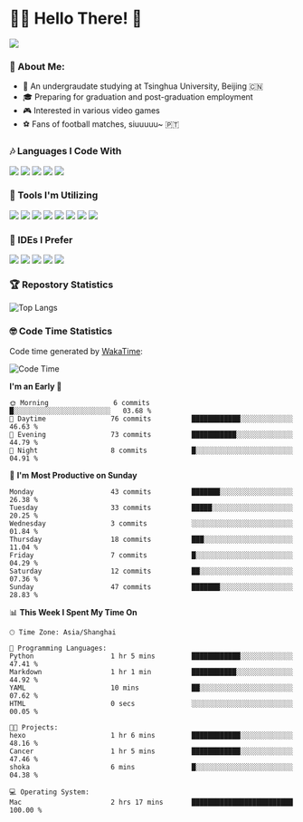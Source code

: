 # 😶‍🌫️ Hello There! 🤩
![](Walt.jpeg)
### 🫣 About Me:

- 🏫 An undergraudate studying at Tsinghua University, Beijing 🇨🇳
- 🎓 Preparing for graduation and post-graduation employment
- 🎮 Interested in various video games
- ⚽ Fans of football matches, siuuuuu~ 🇵🇹

### 🎶 Languages I Code With

![](https://img.shields.io/badge/Python-purple?logo=python) ![](https://img.shields.io/badge/C++-blue?logo=cplusplus) ![](https://img.shields.io/badge/Typescript-darkblue?logo=typescript) ![](https://img.shields.io/badge/Javascript-orange?logo=javascript) ![](https://img.shields.io/badge/Rust-yellow?logo=rust) 

### 👀 Tools I'm Utilizing

![](https://img.shields.io/badge/Pytorch-darkred?logo=pytorch) ![](https://img.shields.io/badge/Torch_Geometric-red?logo=pyg) ![](https://img.shields.io/badge/Jupyter-yellow?logo=jupyter) ![](https://img.shields.io/badge/OpenCV-blue?logo=opencv) ![](https://img.shields.io/badge/React-darkblue?logo=react) ![](https://img.shields.io/badge/mysql-3C5280?logo=Mysql) ![](https://img.shields.io/badge/OpenAI-green?logo=openai) ![](https://img.shields.io/badge/Node.JS-darkgreen?logo=nodedotjs) 

### 🤔 IDEs I Prefer

![](https://img.shields.io/badge/Visual_Studio-darkpink?logo=visualstudio) ![](https://img.shields.io/badge/VSCode-blue?logo=visualstudiocode) ![](https://img.shields.io/badge/Ps-darkblue?logo=adobephotoshop) ![](https://img.shields.io/badge/Pr-purple?logo=adobepremierepro) ![](https://img.shields.io/badge/Office-red?logo=microsoft)

### 🏆 Repostory Statistics

![Top Langs](https://github-readme-stats.vercel.app/api/top-langs/?username=EkkoXiao&layout=compact&hide=html)

### 🤓 Code Time Statistics

Code time generated by [WakaTime](https://wakatime.com/):

<!--START_SECTION:waka-->
![Code Time](http://img.shields.io/badge/Code%20Time-183%20hrs%2054%20mins-blue)

**I'm an Early 🐤** 

```text
🌞 Morning                6 commits           █░░░░░░░░░░░░░░░░░░░░░░░░   03.68 % 
🌆 Daytime                76 commits          ████████████░░░░░░░░░░░░░   46.63 % 
🌃 Evening                73 commits          ███████████░░░░░░░░░░░░░░   44.79 % 
🌙 Night                  8 commits           █░░░░░░░░░░░░░░░░░░░░░░░░   04.91 % 
```
📅 **I'm Most Productive on Sunday** 

```text
Monday                   43 commits          ███████░░░░░░░░░░░░░░░░░░   26.38 % 
Tuesday                  33 commits          █████░░░░░░░░░░░░░░░░░░░░   20.25 % 
Wednesday                3 commits           ░░░░░░░░░░░░░░░░░░░░░░░░░   01.84 % 
Thursday                 18 commits          ███░░░░░░░░░░░░░░░░░░░░░░   11.04 % 
Friday                   7 commits           █░░░░░░░░░░░░░░░░░░░░░░░░   04.29 % 
Saturday                 12 commits          ██░░░░░░░░░░░░░░░░░░░░░░░   07.36 % 
Sunday                   47 commits          ███████░░░░░░░░░░░░░░░░░░   28.83 % 
```


📊 **This Week I Spent My Time On** 

```text
🕑︎ Time Zone: Asia/Shanghai

💬 Programming Languages: 
Python                   1 hr 5 mins         ████████████░░░░░░░░░░░░░   47.41 % 
Markdown                 1 hr 1 min          ███████████░░░░░░░░░░░░░░   44.92 % 
YAML                     10 mins             ██░░░░░░░░░░░░░░░░░░░░░░░   07.62 % 
HTML                     0 secs              ░░░░░░░░░░░░░░░░░░░░░░░░░   00.05 % 

🐱‍💻 Projects: 
hexo                     1 hr 6 mins         ████████████░░░░░░░░░░░░░   48.16 % 
Cancer                   1 hr 5 mins         ████████████░░░░░░░░░░░░░   47.46 % 
shoka                    6 mins              █░░░░░░░░░░░░░░░░░░░░░░░░   04.38 % 

💻 Operating System: 
Mac                      2 hrs 17 mins       █████████████████████████   100.00 % 
```


<!--END_SECTION:waka-->
<!--
**EkkoXiao/EkkoXiao** is a ✨ _special_ ✨ repository because its `README.md` (this file) appears on your GitHub profile.

Here are some ideas to get you started:

- 🔭 I’m currently working on ...
- 🌱 I’m currently learning ...
- 👯 I’m looking to collaborate on ...
- 🤔 I’m looking for help with ...
- 💬 Ask me about ...
- 📫 How to reach me: ...
- 😄 Pronouns: ...
- ⚡ Fun fact: ...
-->
